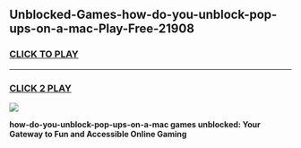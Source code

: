 
## Unblocked-Games-how-do-you-unblock-pop-ups-on-a-mac-Play-Free-21908
<h3>
<a href="https://premium76.site?title=how-do-you-unblock-pop-ups-on-a-mac&ref=18A1">CLICK TO PLAY</a></h3>
<hr>

<h3>
<a href="https://premium76.site?title=how-do-you-unblock-pop-ups-on-a-mac&ref=18A1">CLICK 2 PLAY</a>
  
</h3>

<a href="https://premium76.site?title=how-do-you-unblock-pop-ups-on-a-mac&ref=18A1"><img src="https://clearcache.store/games.png"></a>


**how-do-you-unblock-pop-ups-on-a-mac games unblocked: Your Gateway to Fun and Accessible Online Gaming**
